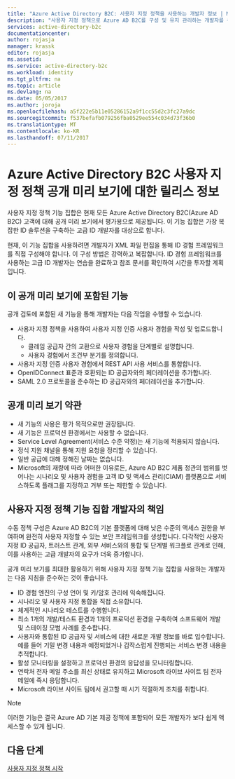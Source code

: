 ```yaml
---
title: "Azure Active Directory B2C: 사용자 지정 정책을 사용하는 개발자 정보 | Microsoft Docs"
description: "사용자 지정 정책으로 Azure AD B2C를 구성 및 유지 관리하는 개발자를 위한 정보"
services: active-directory-b2c
documentationcenter: 
author: rojasja
manager: krassk
editor: rojasja
ms.assetid: 
ms.service: active-directory-b2c
ms.workload: identity
ms.tgt_pltfrm: na
ms.topic: article
ms.devlang: na
ms.date: 05/05/2017
ms.author: joroja
ms.openlocfilehash: a5f222e5b11e05286152a9f1cc55d2c3fc27a9dc
ms.sourcegitcommit: f537befafb079256fba0529ee554c034d73f36b0
ms.translationtype: MT
ms.contentlocale: ko-KR
ms.lasthandoff: 07/11/2017
---
```

# <a name="release-notes-for-azure-active-directory-b2c-custom-policy-public-preview"></a>Azure Active Directory B2C 사용자 지정 정책 공개 미리 보기에 대한 릴리스 정보
사용자 지정 정책 기능 집합은 현재 모든 Azure Active Directory B2C(Azure AD B2C) 고객에 대해 공개 미리 보기에서 평가용으로 제공됩니다. 이 기능 집합은 가장 복잡한 ID 솔루션을 구축하는 고급 ID 개발자를 대상으로 합니다.  

현재, 이 기능 집합을 사용하려면 개발자가 XML 파일 편집을 통해 ID 경험 프레임워크를 직접 구성해야 합니다. 이 구성 방법은 강력하고 복잡합니다. ID 경험 프레임워크를 사용하는 고급 ID 개발자는 연습을 완료하고 참조 문서를 확인하여 시간을 투자할 계획입니다. 

## <a name="features-included-in-this-public-preview"></a>이 공개 미리 보기에 포함된 기능
공개 검토에 포함된 새 기능을 통해 개발자는 다음 작업을 수행할 수 있습니다.<br>

* 사용자 지정 정책을 사용하여 사용자 지정 인증 사용자 경험을 작성 및 업로드합니다. 
   * 클레임 공급자 간의 교환으로 사용자 경험을 단계별로 설명합니다. 
   * 사용자 경험에서 조건부 분기를 정의합니다. 
* 사용자 지정 인증 사용자 경험에서 REST API 사용 서비스를 통합합니다.  
* OpenIDConnect 표준과 호환되는 ID 공급자와의 페더레이션을 추가합니다. <br>
* SAML 2.0 프로토콜을 준수하는 ID 공급자와의 페더레이션을 추가합니다. 

## <a name="terms-of-the-public-preview"></a>공개 미리 보기 약관

* 새 기능의 사용은 평가 목적으로만 권장됩니다.<br>
* 새 기능은 프로덕션 환경에서는 사용할 수 없습니다.<br>
* Service Level Agreement(서비스 수준 약정)는 새 기능에 적용되지 않습니다. <br>
* 정식 지원 채널을 통해 지원 요청을 정리할 수 있습니다. <br>
* 일반 공급에 대해 정해진 날짜는 없습니다.<br>
* Microsoft의 재량에 따라 어떠한 이유로든, Azure AD B2C 제품 정관의 범위를 벗어나는 시나리오 및 사용자 경험을 고객 ID 및 액세스 관리(CIAM) 플랫폼으로 서비스하도록 플래그를 지정하고 거부 또는 제한할 수 있습니다.

## <a name="responsibilities-of-custom-policy-feature-set-developers"></a>사용자 지정 정책 기능 집합 개발자의 책임
수동 정책 구성은 Azure AD B2C의 기본 플랫폼에 대해 낮은 수준의 액세스 권한을 부여하며 완전히 사용자 지정할 수 있는 보안 프레임워크를 생성합니다. 다각적인 사용자 지정 ID 공급자, 트러스트 관계, 외부 서비스와의 통합 및 단계별 워크플로 관계로 인해, 이를 사용하는 고급 개발자의 요구가 더욱 증가합니다.

공개 미리 보기를 최대한 활용하기 위해 사용자 지정 정책 기능 집합을 사용하는 개발자는 다음 지침을 준수하는 것이 좋습니다.
* ID 경험 엔진의 구성 언어 및 키/암호 관리에 익숙해집니다.
* 시나리오 및 사용자 지정 통합을 직접 소유합니다.
* 체계적인 시나리오 테스트를 수행합니다.
* 최소 1개의 개발/테스트 환경과 1개의 프로덕션 환경을 구축하여 소프트웨어 개발 및 스테이징 모범 사례를 준수합니다.
* 사용자와 통합된 ID 공급자 및 서비스에 대한 새로운 개발 정보를 바로 입수합니다. 예를 들어 기밀 변경 내용과 예정되었거나 갑작스럽게 진행되는 서비스 변경 내용을 추적합니다.
* 활성 모니터링을 설정하고 프로덕션 환경의 응답성을 모니터링합니다.
* 연락처 전자 메일 주소를 최신 상태로 유지하고 Microsoft 라이브 사이트 팀 전자 메일에 즉시 응답합니다.
* Microsoft 라이브 사이트 팀에서 권고할 때 시기 적절하게 조치를 취합니다. 


>[!NOTE]
>이러한 기능은 결국 Azure AD 기본 제공 정책에 포함되어 모든 개발자가 보다 쉽게 액세스할 수 있게 됩니다.

## <a name="next-steps"></a>다음 단계
[사용자 지정 정책 시작](active-directory-b2c-get-started-custom.md)

